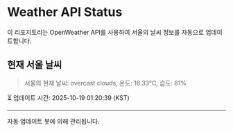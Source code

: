 
# Weather API Status

이 리포지토리는 OpenWeather API를 사용하여 서울의 날씨 정보를 자동으로 업데이트합니다.

## 현재 서울 날씨
> 서울의 현재 날씨: overcast clouds, 온도: 16.33°C, 습도: 81%

⏳ 업데이트 시간: 2025-10-19 01:20:39 (KST)

---
자동 업데이트 봇에 의해 관리됩니다.
